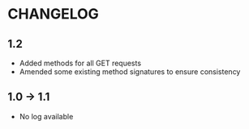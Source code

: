 # CHANGELOG

## 1.2
+ Added methods for all GET requests
+ Amended some existing method signatures to ensure consistency

## 1.0 -> 1.1 
+ No log available